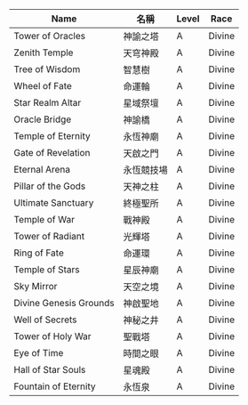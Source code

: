 | Name                       | 名稱           | Level | Race   |
|----------------------------|----------------|-------|--------|
| Tower of Oracles           | 神諭之塔       | A     | Divine |
| Zenith Temple              | 天穹神殿       | A     | Divine |
| Tree of Wisdom             | 智慧樹         | A     | Divine |
| Wheel of Fate              | 命運輪         | A     | Divine |
| Star Realm Altar           | 星域祭壇       | A     | Divine |
| Oracle Bridge              | 神諭橋         | A     | Divine |
| Temple of Eternity         | 永恆神廟       | A     | Divine |
| Gate of Revelation         | 天啟之門       | A     | Divine |
| Eternal Arena              | 永恆競技場     | A     | Divine |
| Pillar of the Gods         | 天神之柱       | A     | Divine |
| Ultimate Sanctuary         | 終極聖所       | A     | Divine |
| Temple of War              | 戰神殿         | A     | Divine |
| Tower of Radiant           | 光輝塔         | A     | Divine |
| Ring of Fate               | 命運環         | A     | Divine |
| Temple of Stars            | 星辰神廟       | A     | Divine |
| Sky Mirror                 | 天空之境       | A     | Divine |
| Divine Genesis Grounds     | 神啟聖地       | A     | Divine |
| Well of Secrets            | 神秘之井       | A     | Divine |
| Tower of Holy War          | 聖戰塔         | A     | Divine |
| Eye of Time                | 時間之眼       | A     | Divine |
| Hall of Star Souls         | 星魂殿         | A     | Divine |
| Fountain of Eternity       | 永恆泉         | A     | Divine |


